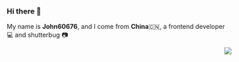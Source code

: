 ### Hi there 👋

My name is **John60676**, and I come from **China**🇨🇳, a frontend developer 💻 and shutterbug 📷

<p align="right">
<img src="https://visitor-badge.glitch.me/badge?page_id=John60676.John60676" />
</p>
